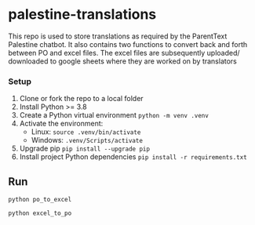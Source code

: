 # palestine-translations
This repo is used to store translations as required by the ParentText Palestine chatbot. It also contains two functions to convert back and forth between PO and excel files. The excel files are subsequently uploaded/ downloaded to google sheets where they are worked on by translators

### Setup

1. Clone or fork the repo to a local folder
1. Install Python >= 3.8
1. Create a Python virtual environment `python -m venv .venv`
1. Activate the environment:
    - Linux: `source .venv/bin/activate`
    - Windows: `.venv/Scripts/activate`
1. Upgrade pip `pip install --upgrade pip`
1. Install project Python dependencies `pip install -r requirements.txt`

## Run

```
python po_to_excel

python excel_to_po
```

